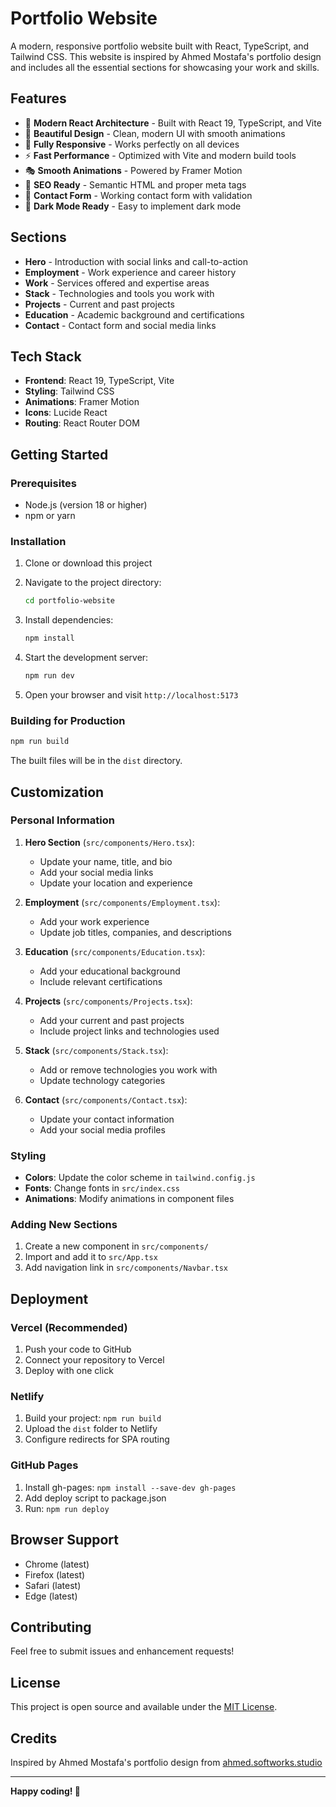 # Portfolio Website

A modern, responsive portfolio website built with React, TypeScript, and Tailwind CSS. This website is inspired by Ahmed Mostafa's portfolio design and includes all the essential sections for showcasing your work and skills.

## Features

- 🚀 **Modern React Architecture** - Built with React 19, TypeScript, and Vite
- 🎨 **Beautiful Design** - Clean, modern UI with smooth animations
- 📱 **Fully Responsive** - Works perfectly on all devices
- ⚡ **Fast Performance** - Optimized with Vite and modern build tools
- 🎭 **Smooth Animations** - Powered by Framer Motion
- 🎯 **SEO Ready** - Semantic HTML and proper meta tags
- 📧 **Contact Form** - Working contact form with validation
- 🌙 **Dark Mode Ready** - Easy to implement dark mode

## Sections

- **Hero** - Introduction with social links and call-to-action
- **Employment** - Work experience and career history
- **Work** - Services offered and expertise areas
- **Stack** - Technologies and tools you work with
- **Projects** - Current and past projects
- **Education** - Academic background and certifications
- **Contact** - Contact form and social media links

## Tech Stack

- **Frontend**: React 19, TypeScript, Vite
- **Styling**: Tailwind CSS
- **Animations**: Framer Motion
- **Icons**: Lucide React
- **Routing**: React Router DOM

## Getting Started

### Prerequisites

- Node.js (version 18 or higher)
- npm or yarn

### Installation

1. Clone or download this project
2. Navigate to the project directory:
   ```bash
   cd portfolio-website
   ```

3. Install dependencies:
   ```bash
   npm install
   ```

4. Start the development server:
   ```bash
   npm run dev
   ```

5. Open your browser and visit `http://localhost:5173`

### Building for Production

```bash
npm run build
```

The built files will be in the `dist` directory.

## Customization

### Personal Information

1. **Hero Section** (`src/components/Hero.tsx`):
   - Update your name, title, and bio
   - Add your social media links
   - Update your location and experience

2. **Employment** (`src/components/Employment.tsx`):
   - Add your work experience
   - Update job titles, companies, and descriptions

3. **Education** (`src/components/Education.tsx`):
   - Add your educational background
   - Include relevant certifications

4. **Projects** (`src/components/Projects.tsx`):
   - Add your current and past projects
   - Include project links and technologies used

5. **Stack** (`src/components/Stack.tsx`):
   - Add or remove technologies you work with
   - Update technology categories

6. **Contact** (`src/components/Contact.tsx`):
   - Update your contact information
   - Add your social media profiles

### Styling

- **Colors**: Update the color scheme in `tailwind.config.js`
- **Fonts**: Change fonts in `src/index.css`
- **Animations**: Modify animations in component files

### Adding New Sections

1. Create a new component in `src/components/`
2. Import and add it to `src/App.tsx`
3. Add navigation link in `src/components/Navbar.tsx`

## Deployment

### Vercel (Recommended)

1. Push your code to GitHub
2. Connect your repository to Vercel
3. Deploy with one click

### Netlify

1. Build your project: `npm run build`
2. Upload the `dist` folder to Netlify
3. Configure redirects for SPA routing

### GitHub Pages

1. Install gh-pages: `npm install --save-dev gh-pages`
2. Add deploy script to package.json
3. Run: `npm run deploy`

## Browser Support

- Chrome (latest)
- Firefox (latest)
- Safari (latest)
- Edge (latest)

## Contributing

Feel free to submit issues and enhancement requests!

## License

This project is open source and available under the [MIT License](LICENSE).

## Credits

Inspired by Ahmed Mostafa's portfolio design from [ahmed.softworks.studio](https://ahmed.softworks.studio)

---

**Happy coding! 🚀**